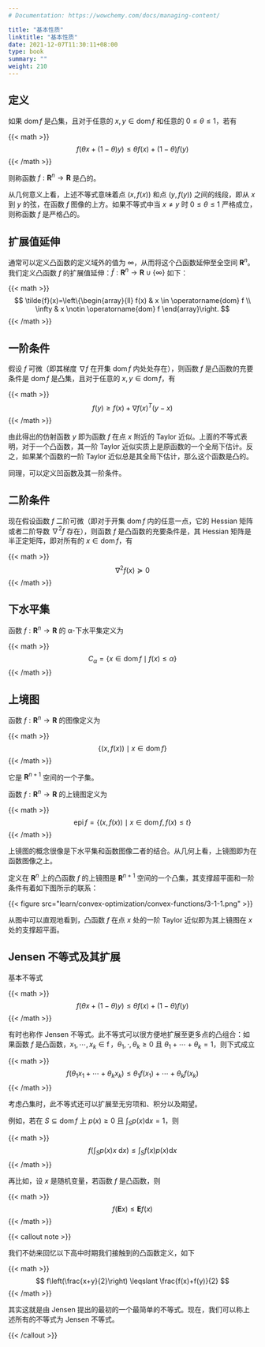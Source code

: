 ```yaml
---
# Documentation: https://wowchemy.com/docs/managing-content/

title: "基本性质"
linktitle: "基本性质"
date: 2021-12-07T11:30:11+08:00
type: book
summary: ""
weight: 210
---
```


<!--more-->

## 定义

如果 $\operatorname{dom} f$ 是凸集，且对于任意的 $x, y \in \operatorname{dom} f$ 和任意的 $0 \leqslant \theta \leqslant 1$，若有

{{< math >}}
$$
f(\theta x+(1-\theta) y) \leqslant \theta f(x)+(1-\theta) f(y)
$$
{{< /math >}}

则称函数 $f: \mathbf{R}^n \rightarrow \mathbf{R}$ 是凸的。

从几何意义上看，上述不等式意味着点 $(x, f(x))$ 和点 $(y, f(y))$ 之间的线段，即从 $x$ 到 $y$ 的弦，在函数 $f$ 图像的上方。如果不等式中当 $x \ne y$ 时 $0 \leqslant \theta \leqslant 1$ 严格成立，则称函数 $f$ 是严格凸的。

## 扩展值延伸

通常可以定义凸函数的定义域外的值为 $\infty$，从而将这个凸函数延伸至全空间 $\mathbf{R}^n$。我们定义凸函数 $f$ 的扩展值延伸：$\tilde{f}: \mathbf{R}^n \rightarrow \mathbf{R} \cup \{\infty\}$ 如下：

{{< math >}}
$$
\tilde{f}(x)=\left\{\begin{array}{ll}
f(x) & x \in \operatorname{dom} f \\
\infty & x \notin \operatorname{dom} f
\end{array}\right.
$$
{{< /math >}}

## 一阶条件

假设 $f$ 可微（即其梯度 $\nabla f$ 在开集 $\operatorname{dom} f$ 内处处存在），则函数 $f$ 是凸函数的充要条件是 $\operatorname{dom} f$ 是凸集，且对于任意的 $x, y \in \operatorname{dom} f$，有

{{< math >}}
$$
f(y) \geqslant f(x)+\nabla f(x)^{T}(y-x)
$$
{{< /math >}}

由此得出的仿射函数 $y$ 即为函数 $f$ 在点 $x$ 附近的 Taylor 近似。上面的不等式表明，对于一个凸函数，其一阶 Taylor 近似实质上是原函数的一个全局下估计。反之，如果某个函数的一阶 Taylor 近似总是其全局下估计，那么这个函数是凸的。

同理，可以定义凹函数及其一阶条件。

## 二阶条件

现在假设函数 $f$ 二阶可微（即对于开集 $\operatorname{dom} f$ 内的任意一点，它的 Hessian 矩阵或者二阶导数 $\nabla ^2 f$ 存在），则函数 $f$ 是凸函数的充要条件是，其 Hessian 矩阵是半正定矩阵，即对所有的 $x \in \operatorname{dom} f$，有

{{< math >}}
$$
\nabla ^2 f(x) \succeq 0
$$
{{< /math >}}

## 下水平集

函数 $f: \mathbf{R}^n \rightarrow \mathbf{R}$ 的 α-下水平集定义为

{{< math >}}
$$
C_\alpha = \{ x \in \operatorname{dom} f \mid f(x) \leqslant \alpha \}
$$
{{< /math >}}

## 上境图

函数 $f: \mathbf{R}^n \rightarrow \mathbf{R}$ 的图像定义为

{{< math >}}
$$
\{ (x, f(x)) \mid x \in \operatorname{dom} f \}
$$
{{< /math >}}

它是 $\mathbf{R}^{n+1}$ 空间的一个子集。

函数 $f: \mathbf{R}^n \rightarrow \mathbf{R}$ 的上镜图定义为

{{< math >}}
$$
\operatorname{epi} f = \{ (x, f(x)) \mid x \in \operatorname{dom} f, f(x) \leqslant t \}
$$
{{< /math >}}

上镜图的概念很像是下水平集和函数图像二者的结合。从几何上看，上镜图即为在函数图像之上。

定义在 $\mathbf{R}^n$ 上的凸函数 $f$ 的上镜图是 $\mathbf{R}^{n+1}$ 空间的一个凸集，其支撑超平面和一阶条件有着如下图所示的联系：

{{< figure src="learn/convex-optimization/convex-functions/3-1-1.png" >}}

从图中可以直观地看到，凸函数 $f$ 在点 $x$ 处的一阶 Taylor 近似即为其上镜图在 $x$ 处的支撑超平面。

## Jensen 不等式及其扩展

基本不等式

{{< math >}}
$$
f(\theta x+(1-\theta) y) \leqslant \theta f(x)+(1-\theta) f(y)
$$
{{< /math >}}

有时也称作 Jensen 不等式。此不等式可以很方便地扩展至更多点的凸组合：如果函数 $f$ 是凸函数，$x_1, \cdots, x_k \in \operatorname{f}$，$\theta_1, \cdot, \theta_k \geqslant 0$ 且 $\theta_1 + \cdots + \theta_k = 1$，则下式成立

{{< math >}}
$$
f(\theta_1 x_1 + \cdots + \theta_k x_k) \leqslant \theta_1 f(x_1) + \cdots + \theta_k f(x_k)
$$
{{< /math >}}

考虑凸集时，此不等式还可以扩展至无穷项和、积分以及期望。

例如，若在 $S \subseteq \operatorname{dom} f$ 上 $p(x) \geqslant 0$ 且 $\int_{S} p(x) \mathrm{d} x = 1$，则

{{< math >}}
$$
f\left(\int_{S} p(x) x \mathrm{~d} x\right) \leqslant \int_{S} f(x) p(x) \mathrm{d} x
$$
{{< /math >}}

再比如，设 $x$ 是随机变量，若函数 $f$ 是凸函数，则

{{< math >}}
$$
f(\mathbf{E}x) \leqslant \mathbf{E} f(x)
$$
{{< /math >}}

{{< callout note >}}

我们不妨来回忆以下高中时期我们接触到的凸函数定义，如下

{{< math >}}
$$
f\left(\frac{x+y}{2}\right) \leqslant \frac{f(x)+f(y)}{2}
$$
{{< /math >}}

其实这就是由 Jensen 提出的最初的一个最简单的不等式。现在，我们可以称上述所有的不等式为 Jensen 不等式。

{{< /callout >}}